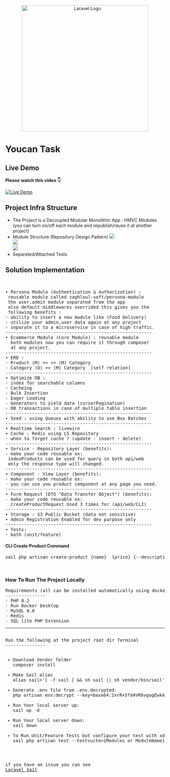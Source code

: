 <p align="center"><a href="https://laravel.com" target="_blank"><img src="https://raw.githubusercontent.com/laravel/art/master/logo-lockup/5%20SVG/2%20CMYK/1%20Full%20Color/laravel-logolockup-cmyk-red.svg" width="400" alt="Laravel Logo"></a></p>

<h1>Youcan Task</h1>

<h2>Live Demo</h2>
<strong>Please watch this video 👇</strong>

[![Live Demo](https://img.youtube.com/vi/f_Lx8vX2HPk/0.jpg)](https://youtu.be/f_Lx8vX2HPk)

<h2>Project Infra Structure</h2>
<ul>
<li> The Project is a Decoupled Modular Monolithic App :
    HMVC Modules (you can turn on/off each module and republish/reuse it at another project)

<li> Module Structure (Repository Design Pattern)

<a target="_blank" href="https://drive.google.com/uc?export=view&id=1_CTRCCiZ0X4nG06_xTv48y6MH5vBb1gx">
<img src="https://drive.google.com/uc?export=view&id=1_CTRCCiZ0X4nG06_xTv48y6MH5vBb1gx">
</a>
<br>

<a target="_blank" href="https://drive.google.com/uc?export=view&id=1i5GrA99gv-EgFIl8Q7V_pherpfaC0w7C">
<img src="https://drive.google.com/uc?export=view&id=1i5GrA99gv-EgFIl8Q7V_pherpfaC0w7C">
</a>
<br>

<a target="_blank" href="https://drive.google.com/uc?export=view&id=1lLqYkY5bAtxVBJXeJ-JNk_IJlCksKo_L">
<img src="https://drive.google.com/uc?export=view&id=1lLqYkY5bAtxVBJXeJ-JNk_IJlCksKo_L">
</a>
<br>

<li> Separated/Attached Tests
</ul>

<h2>Solution Implementation</h2>
<br>

<pre>
• Persona Module (Authentication & Authorization) :
 reusable module called zaghloul-soft/persona-module 
 the user,admin module separated from the app
 also default middlewares overrided this gives you the
 following benefits :
- ability to insert a new module like (Food Delivery)
- utilize your admin,user data again at any project
- separate it to a microservice in case of high traffic.
-------------------------------------------------------
• Ecommerce Module (Core Module) : reusable module
  both modules now you can require it through composer
  at any project.
-------------------------------------------------------
• ERD :
- Product (M) => <= (M) Category 
- Category (O) => (M) Category  [self relation]
-------------------------------------------------------
• Optimize DB :
- index for searchable columns
- Cacheing
- Bulk Insertion
- Eager Loading
- Generators to yield data (cursorPagination)
- DB transactions in case of multiple table insertion
-------------------------------------------------------
• Seed : using Queues with ability to use Bus Batches
-------------------------------------------------------
• Realtime Search : livewire 
• Cache : Redis using L5 Repository
- when to forget cache ? (update - insert - delete)
-------------------------------------------------------
• Service - Repository Layer (benefits):
- make your code reusable ex:
 indexProducts can be used for query in both api/web
 only the response type will changed.
-------------------------------------------------------
• Component - View Layer (benefits):
- make your code reusable ex:
- you can use you product component at any page you need.
-------------------------------------------------------
• Form Request (DTO "Data Transfer Object") (benefits):
- make your code reusable ex:
  CreateProductRequest Used 3 times for (api/web/CLI)
-------------------------------------------------------
• Storage : S3 Public Bucket (data not sensitive)
• Admin Registration Enabled for dev purpose only
-------------------------------------------------------
• Tests:
- both (unit/feature)
</pre>


<h4>CLI Create Product Command</h4>
<pre>
sail php artisan create:product {name}  {price} {--description="mobile phone"} {--category_ids=1,2}
</pre>
<br>

<h3>How To Run The Project Locally</h3>
<pre>
Requirements (all can be installed automatically using docker desktop):
---------------
- PHP 8.2
- Run Docker Desktop
- MySQL 8.0
- Redis
- SQL lite PHP Extension
<hr>
Run the following at the project root dir Terminal
---------------
<ul>
<li>Download Vendor folder
composer install

<li>Make Sail alias
alias sail='[ -f sail ] && sh sail || sh vendor/bin/sail'

<li>Generate .env file from .env.decrypted:
php artisan env:decrypt --key=base64:2xrR+5fd4VR6vgogEwkApSj9LBsVafhyafO1XCoumYo= --force

<li>Run Your local server up:
sail up -d

<li>Run Your local server down:
sail down

<li>To Run Unit/Feature Tests but configure your test with xdebug
sail php artisan test --testsuite={Modules or ModuleName}
</ul>

if you have an issue you can see <a href="https://laravel.com/docs/10.x/sail">Laravel Sail</a>
</pre>

